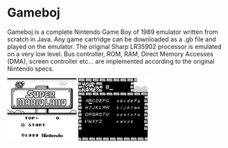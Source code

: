 # Gameboj

Gameboj is a complete Nintendo Game Boy of 1989 emulator written from scratch in Java.
Any game cartridge can be downloaded as a .gb file and played on the emulator. The
original Sharp LR35902 processor is emulated on a very low level. Bus controller, ROM, RAM,
Direct Memory Accesses (DMA), screen controller etc... are implemented according to the
original Nintendo specs.

![super mario land](screenshot.png "Super Mario Land")		![sample](gb.png "Sample")
